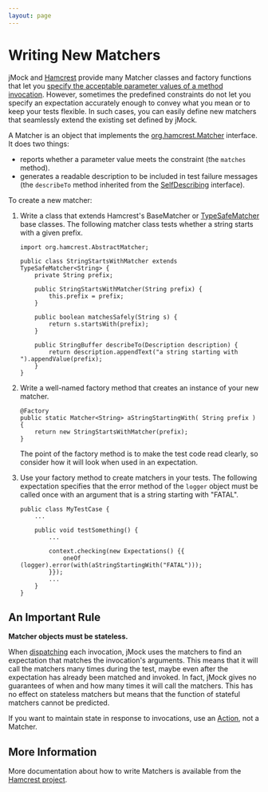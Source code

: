 ```yaml
---
layout: page
---
```

Writing New Matchers
====================

jMock and [Hamcrest](http://code.google.com/p/hamcrest) provide many Matcher classes and factory functions that let you [specify the acceptable parameter values of a method invocation](matchers.html). However, sometimes the predefined constraints do not let you specify an expectation accurately enough to convey what you mean or to keep your tests flexible. In such cases, you can easily define new matchers that seamlessly extend the existing set defined by jMock.

A Matcher is an object that implements the [org.hamcrest.Matcher](http://code.google.com/p/hamcrest/source/browse/trunk/hamcrest-java/hamcrest-core/src/main/java/org/hamcrest/Matcher.java) interface. It does two things:

-   reports whether a parameter value meets the constraint (the `matches` method).
-   generates a readable description to be included in test failure messages (the `describeTo` method inherited from the [SelfDescribing](http://code.google.com/p/hamcrest/source/browse/trunk/hamcrest-java/hamcrest-core/src/main/java/org/hamcrest/SelfDescribing.java) interface).

To create a new matcher:

1.  Write a class that extends Hamcrest's BaseMatcher or [TypeSafeMatcher]() base classes. The following matcher class tests whether a string starts with a given prefix.

        import org.hamcrest.AbstractMatcher;

        public class StringStartsWithMatcher extends TypeSafeMatcher<String> {
            private String prefix;

            public StringStartsWithMatcher(String prefix) {
                this.prefix = prefix;
            }

            public boolean matchesSafely(String s) {
                return s.startsWith(prefix);
            }

            public StringBuffer describeTo(Description description) {
                return description.appendText("a string starting with ").appendValue(prefix);
            }
        }

2.  Write a well-named factory method that creates an instance of your new matcher.

        @Factory
        public static Matcher<String> aStringStartingWith( String prefix ) {
            return new StringStartsWithMatcher(prefix);
        }

    The point of the factory method is to make the test code read clearly, so consider how it will look when used in an expectation.

3.  Use your factory method to create matchers in your tests. The following expectation specifies that the error method of the `logger` object must be called once with an argument that is a string starting with "FATAL".

        public class MyTestCase {
            ...

            public void testSomething() {
                ...

                context.checking(new Expectations() {{
                    oneOf (logger).error(with(aStringStartingWith("FATAL")));
                }});
                ...
            }
        }

An Important Rule
-----------------

**Matcher objects must be stateless.**

When [dispatching](dispatch.html) each invocation, jMock uses the matchers to find an expectation that matches the invocation's arguments. This means that it will call the matchers many times during the test, maybe even after the expectation has already been matched and invoked. In fact, jMock gives no guarantees of when and how many times it will call the matchers. This has no effect on stateless matchers but means that the function of stateful matchers cannot be predicted.

If you want to maintain state in response to invocations, use an [Action](custom-actions.html), not a Matcher.

More Information
----------------

More documentation about how to write Matchers is available from the [Hamcrest project](http://code.google.com/p/hamcrest/).
